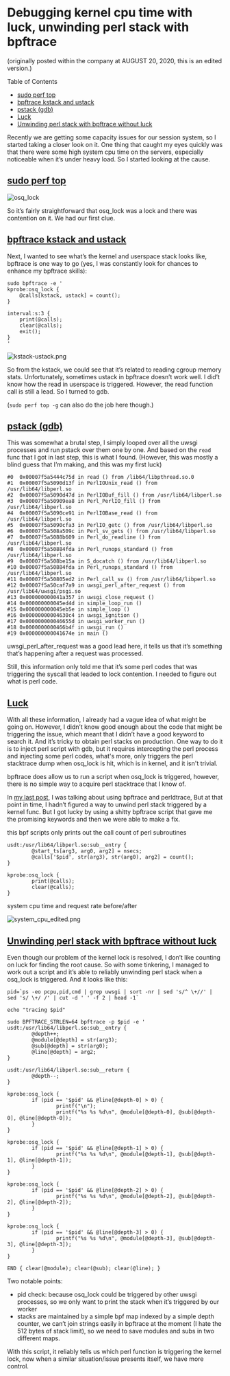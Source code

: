 # Debugging kernel cpu time with luck, unwinding perl stack with bpftrace

(originally posted within the company at AUGUST 20, 2020, this is an edited version.)

Table of Contents

* [sudo perf top](sudo-perf-top)
* [bpftrace kstack and ustack](bpftrace-kstack-and-ustack)
* [pstack (gdb)](pstack-gdb)
* [Luck](luck)
* [Unwinding perl stack with bpftrace without luck](unwinding-perl-stack-with-bpftrace-without-luck)

Recently we are getting some capacity issues for our session system, so I started taking a closer look on it. One thing that caught my eyes quickly was that there were some high system cpu time on the servers, especially noticeable when it’s under heavy load. So I started looking at the cause.

## [sudo perf top](sudo-perf-top)

![osq_lock](perf-top-edited.png)

So it’s fairly straightforward that osq_lock was a lock and there was contention on it. We had our first clue.

## [bpftrace kstack and ustack](bpftrace-kstack-and-ustack)

Next, I wanted to see what’s the kernel and userspace stack looks like, bpftrace is one way to go (yes, I was constantly look for chances to enhance my bpftrace skills):

```
sudo bpftrace -e '
kprobe:osq_lock {
	@calls[kstack, ustack] = count();
}

interval:s:3 {
	print(@calls);
	clear(@calls);
	exit();
}
'
```

![kstack-ustack.png](kstack-ustack.png)

So from the kstack, we could see that it’s related to reading cgroup memory stats.
Unfortunately, sometimes ustack in bpftrace doesn’t work well. I did’t know how the read in userspace is triggered. However, the read function call is still a lead. So I turned to gdb.

(`sudo perf top -g` can also do the job here though.)

## [pstack (gdb)](pstack-gdb)

This was somewhat a brutal step, I simply looped over all the uwsgi processes and run pstack over them one by one. And based on the `read` func that I got in last step, this is what I found. (However, this was mostly a blind guess that I’m making, and this was my first luck)

```
#0  0x00007f5a5444c75d in read () from /lib64/libpthread.so.0
#1  0x00007f5a5090d13f in PerlIOUnix_read () from /usr/lib64/libperl.so
#2  0x00007f5a5090d47d in PerlIOBuf_fill () from /usr/lib64/libperl.so
#3  0x00007f5a50909ea8 in Perl_PerlIO_fill () from /usr/lib64/libperl.so
#4  0x00007f5a5090ce91 in PerlIOBase_read () from /usr/lib64/libperl.so
#5  0x00007f5a5090cfa3 in PerlIO_getc () from /usr/lib64/libperl.so
#6  0x00007f5a508a509c in Perl_sv_gets () from /usr/lib64/libperl.so
#7  0x00007f5a5088b609 in Perl_do_readline () from /usr/lib64/libperl.so
#8  0x00007f5a50884fda in Perl_runops_standard () from /usr/lib64/libperl.so
#9  0x00007f5a508be15a in S_docatch () from /usr/lib64/libperl.so
#10 0x00007f5a50884fda in Perl_runops_standard () from /usr/lib64/libperl.so
#11 0x00007f5a50805ed2 in Perl_call_sv () from /usr/lib64/libperl.so
#12 0x00007f5a50caf7a9 in uwsgi_perl_after_request () from /usr/lib64/uwsgi/psgi.so
#13 0x000000000041a357 in uwsgi_close_request ()
#14 0x000000000045ed4d in simple_loop_run ()
#15 0x000000000045eb5e in simple_loop ()
#16 0x00000000004630c4 in uwsgi_ignition ()
#17 0x000000000046655d in uwsgi_worker_run ()
#18 0x0000000000466b4f in uwsgi_run ()
#19 0x000000000041674e in main ()
```

uwsgi_perl_after_request was a good lead here, it tells us that it’s something that’s happening after a request was processed.

Still, this information only told me that it’s some perl codes that was triggering the syscall that leaded to lock contention. I needed to figure out what is perl code.

## [Luck](luck)

With all these information, I already had a vague idea of what might be going on. However, I didn’t know good enough about the code that might be triggering the issue, which meant that I didn’t have a good keyword to search it. And it’s tricky to obtain perl stacks on production. One way to do it is to inject perl script with gdb, but it requires intercepting the perl process and injecting some perl codes, what's more, only triggers the perl stacktrace dump when osq_lock is hit, which is in kernel, and it isn't trivial.

bpftrace does allow us to run a script when osq_lock is triggered, however, there is no simple way to acquire perl stacktrace that I know of.

In [my last post](/bpftrace/perldtrace.html), I was talking about using bpftrace and perldtrace, But at that point in time, I hadn’t figured a way to unwind perl stack triggered by a kernel func. But I got lucky by using a shitty bpftrace script that gave me the promising keywords and then we were able to make a fix.

this bpf scripts only prints out the call count of perl subroutines

```
usdt:/usr/lib64/libperl.so:sub__entry {
        @start_ts[arg3, arg0, arg2] = nsecs;
        @calls['$pid', str(arg3), str(arg0), arg2] = count();
}

kprobe:osq_lock {
        print(@calls);
        clear(@calls);
}
```

system cpu time and request rate before/after

![system_cpu_edited.png](system_cpu_edited.png)

## [Unwinding perl stack with bpftrace without luck](unwinding-perl-stack-with-bpftrace-without-luck)

Even though our problem of the kernel lock is resolved, I don’t like counting on luck for finding the root cause. So with some tinkering, I managed to work out a script and it’s able to reliably unwinding perl stack when a osq_lock is triggered. And it looks like this:

```
pid=`ps -eo pcpu,pid,cmd | grep uwsgi | sort -nr | sed 's/^ \+//' | sed 's/ \+/ /' | cut -d ' ' -f 2 | head -1`

echo "tracing $pid"

sudo BPFTRACE_STRLEN=64 bpftrace -p $pid -e '
usdt:/usr/lib64/libperl.so:sub__entry {
        @depth++;
        @module[@depth] = str(arg3);
        @sub[@depth] = str(arg0);
        @line[@depth] = arg2;
}

usdt:/usr/lib64/libperl.so:sub__return {
        @depth--;
}

kprobe:osq_lock {
        if (pid == '$pid' && @line[@depth-0] > 0) {
                printf("\n");
                printf("%s %s %d\n", @module[@depth-0], @sub[@depth-0], @line[@depth-0]);
        }
}

kprobe:osq_lock {
        if (pid == '$pid' && @line[@depth-1] > 0) {
                printf("%s %s %d\n", @module[@depth-1], @sub[@depth-1], @line[@depth-1]);
        }
}

kprobe:osq_lock {
        if (pid == '$pid' && @line[@depth-2] > 0) {
                printf("%s %s %d\n", @module[@depth-2], @sub[@depth-2], @line[@depth-2]);
        }
}

kprobe:osq_lock {
        if (pid == '$pid' && @line[@depth-3] > 0) {
                printf("%s %s %d\n", @module[@depth-3], @sub[@depth-3], @line[@depth-3]);
        }
}

END { clear(@module); clear(@sub); clear(@line); }
```

Two notable points:

* pid check: because osq_lock could be triggered  by other uwsgi processes, so we only want to print the stack when it’s triggered by our worker
* stacks are maintained by a simple bpf map indexed by a simple depth counter, we can’t join strings easily in  bpftrace at the moment (I hate the 512 bytes of stack limit), so we need to save modules and subs in two different maps.

With this script, it reliably tells us which perl function is triggering the kernel lock, now when a similar situation/issue presents itself, we have more control.

